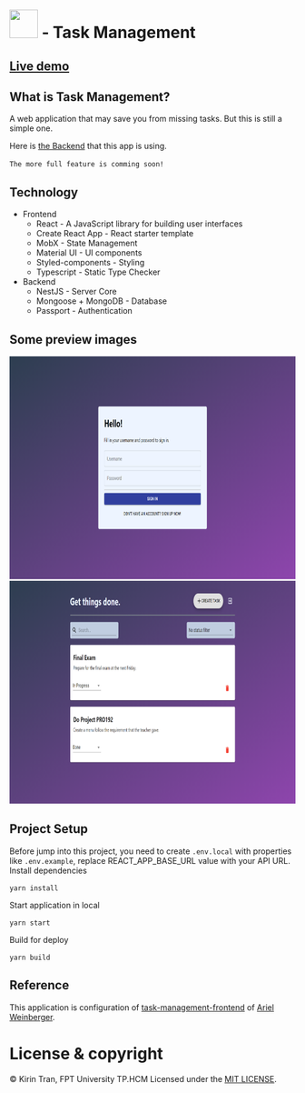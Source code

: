 # <img src="https://raw.githubusercontent.com/kien123456k/task-management-frontend/master/public/favicon.ico" width="50" height="50"/> - Task Management

## [Live demo](https://youtu.be/8QvVxK2__P4)

## What is Task Management?
A web application that may save you from missing tasks.
But this is still a simple one. 

Here is [the Backend](https://github.com/kien123456k/task-management-backend) that this app is using.

`The more full feature is comming soon!`

## Technology
- Frontend
  - React - A JavaScript library for building user interfaces
  - Create React App - React starter template
  - MobX - State Management
  - Material UI - UI components
  - Styled-components - Styling
  - Typescript - Static Type Checker
- Backend
  - NestJS - Server Core
  - Mongoose + MongoDB - Database
  - Passport - Authentication

## Some preview images
<img src="./docs/images/authentication.png" width="800" height="392" />
<img src="./docs/images/tasks.png" width="800" height="392" />

## Project Setup

Before jump into this project, you need to create `.env.local` with properties like `.env.example`, replace REACT_APP_BASE_URL value with your API URL.
Install dependencies
```
yarn install
```
Start application in local
```
yarn start
```

Build for deploy
```
yarn build
```
## Reference

This application is configuration of [task-management-frontend](https://github.com/arielweinberger/task-management-frontend) of [Ariel Weinberger](https://github.com/arielweinberger).

# License & copyright

© Kirin Tran, FPT University TP.HCM
Licensed under the [MIT LICENSE](LICENSE).